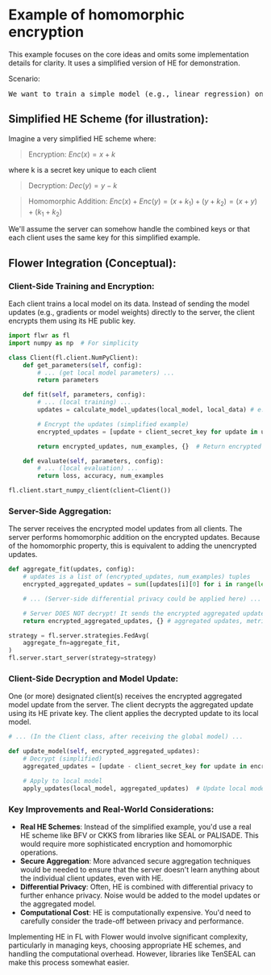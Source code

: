 # Example of homomorphic encryption

This example focuses on the core ideas and omits some implementation details for clarity.
It uses a simplified version of HE for demonstration.

Scenario:
<pre>
We want to train a simple model (e.g., linear regression) on data held by multiple clients, but we don't want the clients to share their raw data or model updates directly with the server.
</pre>


## Simplified HE Scheme (for illustration):

Imagine a very simplified HE scheme where:

> Encryption: $Enc(x) = x + k$

where k is a secret key unique to each client

> Decryption: $Dec(y) = y - k$

> Homomorphic Addition: $Enc(x) + Enc(y) = (x + k_1) + (y + k_2) = (x + y) + (k_1 + k_2)$

We'll assume the server can somehow handle the combined keys or that each client uses the same key for this simplified example.


## Flower Integration (Conceptual):

### Client-Side Training and Encryption:

Each client trains a local model on its data.
Instead of sending the model updates (e.g., gradients or model weights) directly to the server, the client encrypts them using its HE public key.

```Python
import flwr as fl
import numpy as np  # For simplicity

class Client(fl.client.NumPyClient):
    def get_parameters(self, config):
        # ... (get local model parameters) ...
        return parameters

    def fit(self, parameters, config):
        # ... (local training) ...
        updates = calculate_model_updates(local_model, local_data) # e.g., gradients

        # Encrypt the updates (simplified example)
        encrypted_updates = [update + client_secret_key for update in updates] # Simplified encryption

        return encrypted_updates, num_examples, {}  # Return encrypted updates

    def evaluate(self, parameters, config):
        # ... (local evaluation) ...
        return loss, accuracy, num_examples

fl.client.start_numpy_client(client=Client())
```

### Server-Side Aggregation:

The server receives the encrypted model updates from all clients.
The server performs homomorphic addition on the encrypted updates. Because of the homomorphic property, this is equivalent to adding the unencrypted updates.

```Python
def aggregate_fit(updates, config):
    # updates is a list of (encrypted_updates, num_examples) tuples
    encrypted_aggregated_updates = sum([updates[i][0] for i in range(len(updates))]) # Simplified homomorphic addition

    # ... (Server-side differential privacy could be applied here) ...

    # Server DOES NOT decrypt! It sends the encrypted aggregated update back to a client (or distributes it).
    return encrypted_aggregated_updates, {} # aggregated updates, metrics

strategy = fl.server.strategies.FedAvg(
    aggregate_fn=aggregate_fit,
)
fl.server.start_server(strategy=strategy)
```


### Client-Side Decryption and Model Update:

One (or more) designated client(s) receives the encrypted aggregated model update from the server.
The client decrypts the aggregated update using its HE private key.
The client applies the decrypted update to its local model.

```Python
# ... (In the Client class, after receiving the global model) ...

def update_model(self, encrypted_aggregated_updates):
    # Decrypt (simplified)
    aggregated_updates = [update - client_secret_key for update in encrypted_aggregated_updates]  # Simplified decryption

    # Apply to local model
    apply_updates(local_model, aggregated_updates)  # Update local model
```


### Key Improvements and Real-World Considerations:

- **Real HE Schemes**: Instead of the simplified example, you'd use a real HE scheme like BFV or CKKS from libraries like SEAL or PALISADE. This would require more sophisticated encryption and homomorphic operations.
- **Secure Aggregation**: More advanced secure aggregation techniques would be needed to ensure that the server doesn't learn anything about the individual client updates, even with HE.
- **Differential Privacy**: Often, HE is combined with differential privacy to further enhance privacy. Noise would be added to the model updates or the aggregated model.
- **Computational Cost**: HE is computationally expensive. You'd need to carefully consider the trade-off between privacy and performance.

Implementing HE in FL with Flower would involve significant complexity, particularly in managing keys, choosing appropriate HE schemes, and handling the computational overhead.
However, libraries like TenSEAL can make this process somewhat easier.